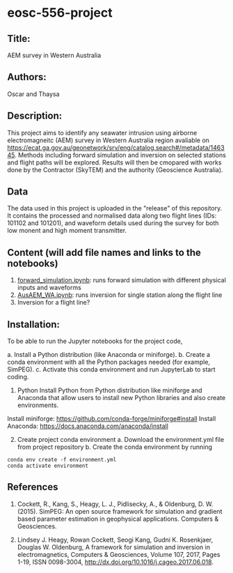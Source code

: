 # eosc-556-project
## Title: 
AEM survey in Western Australia

## Authors: 
Oscar and Thaysa 

## Description: 
This project aims to identify any seawater intrusion using airborne electromagneitc (AEM) survey in Western Australia region avaliable on https://ecat.ga.gov.au/geonetwork/srv/eng/catalog.search#/metadata/146345. Methods including forward simulation and inversion on selected stations and flight paths will be explored. Results will then be cmopared with works done by the Contractor (SkyTEM) and the authority (Geoscience Australia). 

## Data 
The data used in this project is uploaded in the "release" of this repository. It contains the processed and normalised data along two flight lines (IDs: 101102 and 101201), and waveform details used during the survey for both low monent and high moment transmitter. 

## Content (will add file names and links to the notebooks)
1. [forward_simulation.ipynb](/Notebook/forward_simulation.ipynb): runs forward simulation with different physical inputs and waveforms
2. [AusAEM_WA.ipynb](/Notebook/AusAEM_WA.ipynb): runs inversion for single station along the flight line 
3. Inversion for a flight line?

## Installation: 
To be able to run the Jupyter notebooks for the project code, 

a. Install a Python distribution (like Anaconda or miniforge).
b. Create a conda environment with all the Python packages needed (for example, SimPEG).
c. Activate this conda environment and run JupyterLab to start coding.

1. Python 
Install Python from Python distribution like miniforge and Anaconda that allow users to install new Python libraries and also create environments. 

Install miniforge: https://github.com/conda-forge/miniforge#install
Install Anaconda: https://docs.anaconda.com/anaconda/install

2. Create project conda environment
a. Download the environment.yml file from project repository
b. Create the conda environment by running
```
conda env create -f environment.yml
conda activate environment
```

## References 
1. Cockett, R., Kang, S., Heagy, L. J., Pidlisecky, A., & Oldenburg, D. W. (2015). SimPEG: An open source framework for simulation and gradient based parameter estimation in geophysical applications. Computers & Geosciences.

2. Lindsey J. Heagy, Rowan Cockett, Seogi Kang, Gudni K. Rosenkjaer, Douglas W. Oldenburg, A framework for simulation and inversion in electromagnetics, Computers & Geosciences, Volume 107, 2017, Pages 1-19, ISSN 0098-3004, http://dx.doi.org/10.1016/j.cageo.2017.06.018.